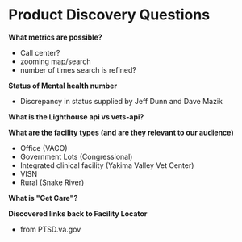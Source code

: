 # Product Discovery Questions

**What metrics are possible?**
  - Call center?
  - zooming map/search
  - number of times search is refined?
  
**Status of Mental health number**
- Discrepancy in status supplied by Jeff Dunn and Dave Mazik

**What is the Lighthouse api vs vets-api?**

**What are the facility types (and are they relevant to our audience)**
- Office (VACO)
- Government Lots (Congressional)
- Integrated clinical facility (Yakima Valley Vet Center)
- VISN
- Rural (Snake River)

**What is "Get Care"?**

**Discovered links back to Facility Locator**
- from PTSD.va.gov





